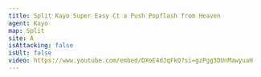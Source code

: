 ```yaml
---
title: Split Kayo Super Easy Ct a Push Popflash from Heaven
agent: Kayo
map: Split
site: A
isAttacking: false
isUlt: false
video: https://www.youtube.com/embed/DXoE4dJqFkQ?si=gzPgg3DUnMawyuaH
---
```


